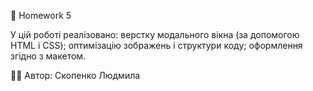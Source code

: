 📘 Homework 5

У цій роботі реалізовано:
верстку модального вікна (за допомогою HTML і CSS);
оптимізацію зображень і структури коду;
оформлення згідно з макетом.

👩‍💻 Автор: Скопенко Людмила
